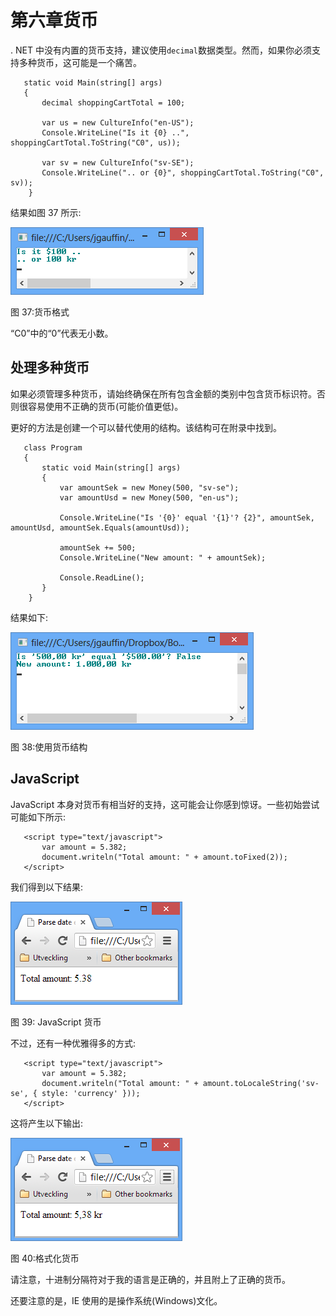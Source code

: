 # 第六章货币

. NET 中没有内置的货币支持，建议使用`decimal`数据类型。然而，如果你必须支持多种货币，这可能是一个痛苦。

```
   static void Main(string[] args)
   {
       decimal shoppingCartTotal = 100;

       var us = new CultureInfo("en-US");
       Console.WriteLine("Is it {0} ..", shoppingCartTotal.ToString("C0", us));

       var sv = new CultureInfo("sv-SE");
       Console.WriteLine(".. or {0}", shoppingCartTotal.ToString("C0", sv));
    }

```

结果如图 37 所示:

![](img/image040.png)

图 37:货币格式

“C0”中的“0”代表无小数。

## 处理多种货币

如果必须管理多种货币，请始终确保在所有包含金额的类别中包含货币标识符。否则很容易使用不正确的货币(可能价值更低)。

更好的方法是创建一个可以替代使用的结构。该结构可在附录中找到。

```
   class Program
   {
       static void Main(string[] args)
       {
           var amountSek = new Money(500, "sv-se");
           var amountUsd = new Money(500, "en-us");

           Console.WriteLine("Is '{0}' equal '{1}'? {2}", amountSek, amountUsd, amountSek.Equals(amountUsd));

           amountSek += 500;
           Console.WriteLine("New amount: " + amountSek);

           Console.ReadLine();
       }
    }

```

结果如下:

![](img/image041.png)

图 38:使用货币结构

## JavaScript

JavaScript 本身对货币有相当好的支持，这可能会让你感到惊讶。一些初始尝试可能如下所示:

```
   <script type="text/javascript">
       var amount = 5.382;
       document.writeln("Total amount: " + amount.toFixed(2));
   </script>

```

我们得到以下结果:

![](img/image042.png)

图 39: JavaScript 货币

不过，还有一种优雅得多的方式:

```
   <script type="text/javascript">
       var amount = 5.382;
       document.writeln("Total amount: " + amount.toLocaleString('sv-se', { style: 'currency' }));
   </script>

```

这将产生以下输出:

![](img/image043.png)

图 40:格式化货币

请注意，十进制分隔符对于我的语言是正确的，并且附上了正确的货币。

还要注意的是，IE 使用的是操作系统(Windows)文化。